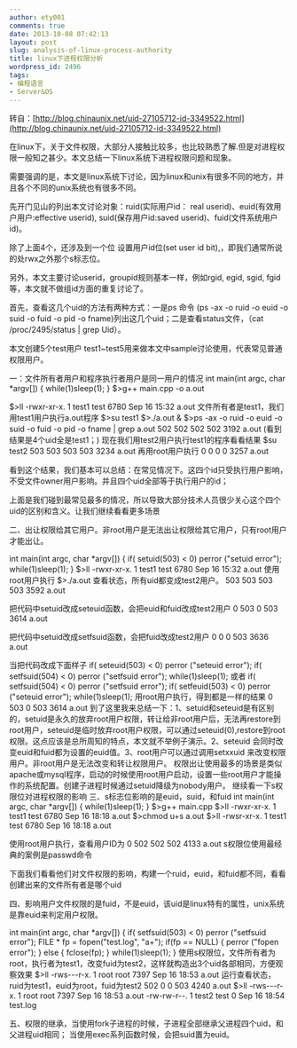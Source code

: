 ```yaml
---
author: ety001
comments: true
date: 2013-10-08 07:42:13
layout: post
slug: analysis-of-linux-process-authority
title: linux下进程权限分析
wordpress_id: 2496
tags:
- 编程语言
- Server&OS
---
```


转自：[http://blog.chinaunix.net/uid-27105712-id-3349522.html](http://blog.chinaunix.net/uid-27105712-id-3349522.html)

在linux下，关于文件权限，大部分人接触比较多，也比较熟悉了解.但是对进程权限一般知之甚少。本文总结一下linux系统下进程权限问题和现象。

需要强调的是，本文是linux系统下讨论，因为linux和unix有很多不同的地方，并且各个不同的unix系统也有很多不同。

先开门见山的列出本文讨论对象：ruid(实际用户id： real userid)、euid(有效用户用户:effective userid), suid(保存用户id:saved userid)、fuid(文件系统用户id)。

除了上面4个，还涉及到一个位 设置用户id位(set user id bit),，即我们通常所说的处rwx之外那个s标志位。

另外，本文主要讨论userid，groupid规则基本一样，例如rgid, egid, sgid, fgid等，本文就不做组id方面的重复讨论了。

首先，查看这几个uid的方法有两种方式：一是ps 命令 (ps -ax -o ruid -o euid -o suid -o fuid -o pid -o fname)列出这几个uid；二是查看status文件，（cat /proc/2495/status | grep Uid）。

本文创建5个test用户 test1~test5用来做本文中sample讨论使用，代表常见普通权限用户。<!-- more -->

一：文件所有者用户和程序执行者用户是同一用户的情况
int main(int argc, char *argv[])
{
while(1)sleep(1);
}
$>g++ main.cpp -o a.out

$>ll
-rwxr-xr-x. 1 test1 test 6780 Sep 16 15:32 a.out
文件所有者是test1，我们用test1用户执行a.out程序
$>su test1
$>./a.out &
$>ps -ax -o ruid -o euid -o suid -o fuid -o pid -o fname | grep a.out
502 502 502 502 3192 a.out
(看到结果是4个uid全是test1；)
现在我们用test2用户执行test1的程序看看结果
$su test2
503 503 503 503 3234 a.out
再用root用户执行
0 0 0 0 3257 a.out

看到这个结果，我们基本可以总结：在常见情况下。这四个id只受执行用户影响，不受文件owner用户影响。并且四个uid全部等于执行用户的id；

上面是我们碰到最常见最多的情况，所以导致大部分技术人员很少关心这个四个uid的区别和含义。让我们继续看看更多场景

二、出让权限给其它用户。非root用户是无法出让权限给其它用户，只有root用户才能出让。

int main(int argc, char *argv[])
{
if( setuid(503) < 0) perror ("setuid error"); while(1)sleep(1); } $>ll
-rwxr-xr-x. 1 test1 test 6780 Sep 16 15:32 a.out
使用root用户执行
$>./a.out
查看状态，所有uid都变成test2用户。
503 503 503 503 3592 a.out

把代码中setuid改成seteuid函数，会把euid和fuid改成test2用户
0 503 0 503 3614 a.out

把代码中setuid改成setfsuid函数，会把fuid改成test2用户
0 0 0 503 3636 a.out

当把代码改成下面样子
if( seteuid(503) < 0) perror ("seteuid error");
if( setfsuid(504) < 0) perror ("setfsuid error");
while(1)sleep(1);
或者
if( setfsuid(504) < 0) perror ("setfsuid error");
if( setfeuid(503) < 0) perror ("seteuid error"); while(1)sleep(1); 用root用户执行，得到都是一样的结果 0 503 0 503 3614 a.out 到了这里我来总结一下：1、setuid和seteuid是有区别的，setuid是永久的放弃root用户权限，转让给非root用户后，无法再restore到root用户，seteuid是临时放弃root用户权限，可以通过seteuid(0),restore到root权限。这点应该是总所周知的特点，本文就不举例子演示。2、seteuid 会同时改变euid和fuid都为设置的euid值。3、root用户可以通过调用setxxuid 来改变权限用户。非root用户是无法改变和转让权限用户。 权限出让使用最多的场景是类似apache或mysql程序，启动的时候使用root用户启动，设置一些root用户才能操作的系统配置。创建子进程时候通过setuid降级为nobody用户。 继续看一下s权限位对进程权限的影响 三、s标志位影响的是euid，suid，和fuid int main(int argc, char *argv[]) { while(1)sleep(1); } $>g++ main.cpp
$>ll
-rwxr-xr-x. 1 test1 test 6780 Sep 16 18:18 a.out
$>chmod u+s a.out
$>ll
-rwsr-xr-x. 1 test1 test 6780 Sep 16 18:18 a.out

使用root用户执行，查看用户ID为
0 502 502 502 4133 a.out
s权限位使用最经典的案例是passwd命令

下面我们看看他们对文件权限的影响，构建一个ruid，euid，和fuid都不同，看看创建出来的文件所有者是哪个uid

四、影响用户文件权限的是fuid，不是euid，该uid是linux特有的属性，unix系统是靠euid来判定用户权限。

int main(int argc, char *argv[])
{
if( setfsuid(503) < 0) perror ("setfsuid error"); FILE * fp = fopen("test.log", "a+"); if(fp == NULL) { perror ("fopen error"); } else { fclose(fp); } while(1)sleep(1); } 使用s权限位，文件所有者为root，执行者为test1，改变fuid为test2，这样就构造出3个uid各部相同，方便观察效果 $>ll
-rws---r-x. 1 root root 7397 Sep 16 18:53 a.out
运行查看状态，ruid为test1，euid为root，fuid为test2
502 0 0 503 4240 a.out
$>ll
-rws---r-x. 1 root root 7397 Sep 16 18:53 a.out
-rw-rw-r--. 1 test2 test 0 Sep 16 18:54 test.log

五、权限的继承，当使用fork子进程的时候，子进程全部继承父进程四个uid，和父进程uid相同；
当使用exec系列函数时候，会把suid置为euid。

